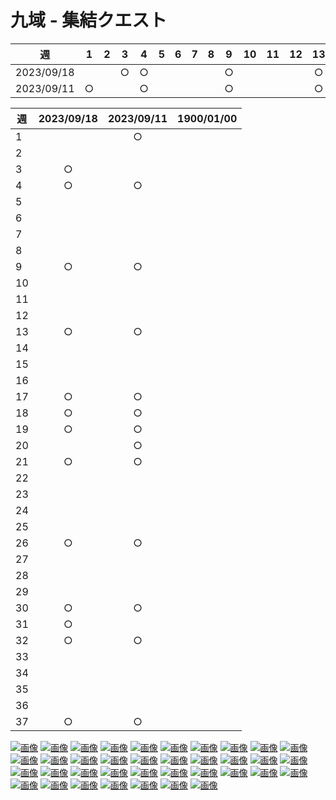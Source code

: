 # 九域 - 集結クエスト


| 週 | 1 | 2 | 3 | 4 | 5 | 6 | 7 | 8 | 9 | 10 | 11 | 12 | 13 | 14 | 15 | 16 | 17 | 18 | 19 | 20 | 21 | 22 | 23 | 24 | 25 | 26 | 27 | 28 | 29 | 30 | 31 | 32 | 33 | 34 | 35 | 36 | 37 |
| --- | :---: | :---: | :---: | :---: | :---: | :---: | :---: | :---: | :---: | :---: | :---: | :---: | :---: | :---: | :---: | :---: | :---: | :---: | :---: | :---: | :---: | :---: | :---: | :---: | :---: | :---: | :---: | :---: | :---: | :---: | :---: | :---: | :---: | :---: | :---: | :---: | :---: |
| 2023/09/18 |  |  | ○ | ○ |  |  |  |  | ○ |  |  |  | ○ |  |  |  | ○ | ○ | ○ |  | ○ |  |  |  |  | ○ |  |  |  | ○ | ○ | ○ |  |  |  |  | ○ |
| 2023/09/11 | ○ |  |  | ○ |  |  |  |  | ○ |  |  |  | ○ |  |  |  | ○ | ○ | ○ | ○ | ○ |  |  |  |  | ○ |  |  |  | ○ |  | ○ |  |  |  |  | ○ |

| 週 | 2023/09/18 | 2023/09/11 | 1900/01/00 |
| --- | :---: | :---: | :---: |
| 1 |  | ○ |  |
| 2 |  |  |  |
| 3 | ○ |  |  |
| 4 | ○ | ○ |  |
| 5 |  |  |  |
| 6 |  |  |  |
| 7 |  |  |  |
| 8 |  |  |  |
| 9 | ○ | ○ |  |
| 10 |  |  |  |
| 11 |  |  |  |
| 12 |  |  |  |
| 13 | ○ | ○ |  |
| 14 |  |  |  |
| 15 |  |  |  |
| 16 |  |  |  |
| 17 | ○ | ○ |  |
| 18 | ○ | ○ |  |
| 19 | ○ | ○ |  |
| 20 |  | ○ |  |
| 21 | ○ | ○ |  |
| 22 |  |  |  |
| 23 |  |  |  |
| 24 |  |  |  |
| 25 |  |  |  |
| 26 | ○ | ○ |  |
| 27 |  |  |  |
| 28 |  |  |  |
| 29 |  |  |  |
| 30 | ○ | ○ |  |
| 31 | ○ |  |  |
| 32 | ○ | ○ |  |
| 33 |  |  |  |
| 34 |  |  |  |
| 35 |  |  |  |
| 36 |  |  |  |
| 37 | ○ | ○ |  |


[![画像](img/domain9quest_img001.png)](img/domain9quest_img001.png)
[![画像](img/domain9quest_img002.png)](img/domain9quest_img002.png)
[![画像](img/domain9quest_img003.png)](img/domain9quest_img003.png)
[![画像](img/domain9quest_img004.png)](img/domain9quest_img004.png)
[![画像](img/domain9quest_img005.png)](img/domain9quest_img005.png)
[![画像](img/domain9quest_img006.png)](img/domain9quest_img006.png)
[![画像](img/domain9quest_img007.png)](img/domain9quest_img007.png)
[![画像](img/domain9quest_img008.png)](img/domain9quest_img008.png)
[![画像](img/domain9quest_img009.png)](img/domain9quest_img009.png)
[![画像](img/domain9quest_img010.png)](img/domain9quest_img010.png)
[![画像](img/domain9quest_img011.png)](img/domain9quest_img011.png)
[![画像](img/domain9quest_img012.png)](img/domain9quest_img012.png)
[![画像](img/domain9quest_img013.png)](img/domain9quest_img013.png)
[![画像](img/domain9quest_img014.png)](img/domain9quest_img014.png)
[![画像](img/domain9quest_img015.png)](img/domain9quest_img015.png)
[![画像](img/domain9quest_img016.png)](img/domain9quest_img016.png)
[![画像](img/domain9quest_img017.png)](img/domain9quest_img017.png)
[![画像](img/domain9quest_img018.png)](img/domain9quest_img018.png)
[![画像](img/domain9quest_img019.png)](img/domain9quest_img019.png)
[![画像](img/domain9quest_img020.png)](img/domain9quest_img020.png)
[![画像](img/domain9quest_img021.png)](img/domain9quest_img021.png)
[![画像](img/domain9quest_img022.png)](img/domain9quest_img022.png)
[![画像](img/domain9quest_img023.png)](img/domain9quest_img023.png)
[![画像](img/domain9quest_img024.png)](img/domain9quest_img024.png)
[![画像](img/domain9quest_img025.png)](img/domain9quest_img025.png)
[![画像](img/domain9quest_img026.png)](img/domain9quest_img026.png)
[![画像](img/domain9quest_img027.png)](img/domain9quest_img027.png)
[![画像](img/domain9quest_img028.png)](img/domain9quest_img028.png)
[![画像](img/domain9quest_img029.png)](img/domain9quest_img029.png)
[![画像](img/domain9quest_img030.png)](img/domain9quest_img030.png)
[![画像](img/domain9quest_img031.png)](img/domain9quest_img031.png)
[![画像](img/domain9quest_img032.png)](img/domain9quest_img032.png)
[![画像](img/domain9quest_img033.png)](img/domain9quest_img033.png)
[![画像](img/domain9quest_img034.png)](img/domain9quest_img034.png)
[![画像](img/domain9quest_img035.png)](img/domain9quest_img035.png)
[![画像](img/domain9quest_img036.png)](img/domain9quest_img036.png)
[![画像](img/domain9quest_img037.png)](img/domain9quest_img037.png)
